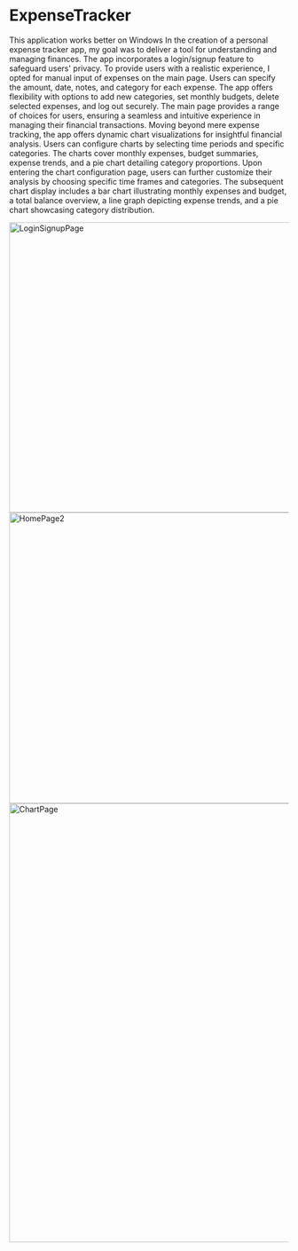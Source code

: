 # ExpenseTracker
This application works better on Windows
In the creation of a personal expense tracker app, my goal was to deliver a tool for understanding and managing finances. 
The app incorporates a login/signup feature to safeguard users' privacy.
To provide users with a realistic experience, I opted for manual input of expenses on the main page. 
Users can specify the amount, date, notes, and category for each expense. The app offers flexibility with options to add new categories, set monthly budgets, 
delete selected expenses, and log out securely.
The main page provides a range of choices for users, ensuring a seamless and intuitive experience in managing their financial transactions.
Moving beyond mere expense tracking, the app offers dynamic chart visualizations for insightful financial analysis. 
Users can configure charts by selecting time periods and specific categories. 
The charts cover monthly expenses, budget summaries, expense trends, and a pie chart detailing category proportions.
Upon entering the chart configuration page, users can further customize their analysis by choosing specific time frames and categories. 
The subsequent chart display includes a bar chart illustrating monthly expenses and budget, a total balance overview, a line graph depicting expense trends, and a pie chart showcasing category distribution.

<img width="523" alt="LoginSignupPage" src="https://github.com/TommasoGuasti1/ExpenseTracker/assets/155632465/35c25f02-502c-45a5-830d-1258382d2226">

<img width="524" alt="HomePage2" src="https://github.com/TommasoGuasti1/ExpenseTracker/assets/155632465/05ce678e-8712-462d-ba71-fb1817ca2d79">


<img width="791" alt="ChartPage" src="https://github.com/TommasoGuasti1/ExpenseTracker/assets/155632465/4d02d7fd-3cbe-4e40-a8b4-6a0e53433129">
